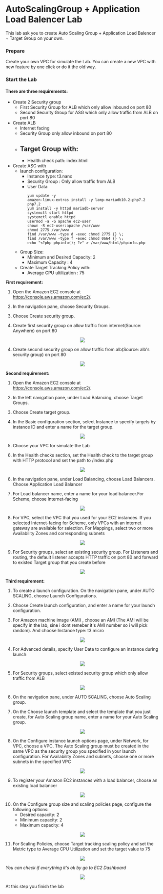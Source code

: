 # AutoScalingGroup + Application Load Balencer Lab
This lab ask you to create Auto Scaling Group + Application Load Balencer + Target Group on your own.

### Prepare
Create your own VPC for simulate the Lab. You can create a new VPC with new feature by one click or do it the old way.

### Start the Lab

#### There are three requirements:

- Create 2 Security group
    - First Security Group for ALB which only allow inbound on port 80
    - Second Security Group for ASG which only allow traffic from ALB on port 80
- Create ALB
    - Internet facing
    - Security Group only allow inbound on port 80
    - Target Group with:
        - 
        -  Health check path: index.html
- Create ASG with
    - launch configuration:
        - Instance type: t3.nano
        - Security Group : Only allow traffic from ALB
        - User Data
            ```
            yum update -y
            amazon-linux-extras install -y lamp-mariadb10.2-php7.2 php7.2
            yum install -y httpd mariadb-server
            systemctl start httpd
            systemctl enable httpd
            usermod -a -G apache ec2-user
            chown -R ec2-user:apache /var/www
            chmod 2775 /var/www
            find /var/www -type d -exec chmod 2775 {} \;
            find /var/www -type f -exec chmod 0664 {} \;
            echo "<?php phpinfo(); ?>" > /var/www/html/phpinfo.php
            ```
    - Group Size:
        - Minimum and Desired Capacity: 2
        - Maximum Capacity : 4
    - Create Target Tracking Policy with:
        - Average CPU ultilization : 75 

<b>First requirement:</b>

1. Open the Amazon EC2 console at https://console.aws.amazon.com/ec2/.

2. In the navigation pane, choose Security Groups.

3. Choose Create security group.

4. Create first security group on allow traffic from internet(Source: Anywhere) on port 80

<p align="center">
  <img src="Images/1.PNG">
</p>

4. Create second security group on allow traffic from alb(Source: alb's security group) on port 80

<p align="center">
  <img src="Images/2.PNG">
</p>

<b>Second requirement:</b>

1. Open the Amazon EC2 console at https://console.aws.amazon.com/ec2/.

2. In the left navigation pane, under Load Balancing, choose Target Groups.

3. Choose Create target group.

4. In the Basic configuration section, select Instance to specify targets by instance ID and enter a name for the target group.

<p align="center">
  <img src="Images/3.PNG">
</p>

5. Choose your VPC for simulate the Lab

6. In the Health checks section, set the Health check to the target group with HTTP protocol and set the path to /index.php

<p align="center">
  <img src="Images/4.PNG">
</p>

6. In the navigation pane, under Load Balancing, choose Load Balancers. Choose Application Load Balancer

7. For Load balancer name, enter a name for your load balancer.For Scheme, choose Internet-facing

<p align="center">
  <img src="Images/5.PNG">
</p>

8. For VPC, select the VPC that you used for your EC2 instances. If you selected Internet-facing for Scheme, only VPCs with an internet gateway are available for selection. For Mappings, select two or more Availability Zones and corresponding subnets

<p align="center">
  <img src="Images/6.PNG">
</p>

9. For Security groups, select an existing security group. For Listeners and routing, the default listener accepts HTTP traffic on port 80 and forward to existed Target group that you create before

<p align="center">
  <img src="Images/7.PNG">
</p>

<b>Third requirement:</b>

1. To create a launch configuration. On the navigation pane, under AUTO SCALING, choose Launch Configurations.

2. Choose Create launch configuration, and enter a name for your launch configuration.

3. For Amazon machine image (AMI) , choose an AMI (The AMI will be specify in the lab, sine i dont remeber it's AMI number so i will pick random). And choose Instance type: t3.micro

<p align="center">
  <img src="Images/8.PNG">
</p>

4. For Advanced details, specify User Data to configure an instance during launch
<p align="center">
  <img src="Images/9.PNG">
</p>

5. For Security groups, select existed security group which only allow traffic from ALB

<p align="center">
  <img src="Images/10.PNG">
</p>

6. On the navigation pane, under AUTO SCALING, choose  Auto Scaling group. 

7. On the Choose launch template and select the template that you just create, for Auto Scaling group name, enter a name for your Auto Scaling group.

<p align="center">
  <img src="Images/11.PNG">
</p>

8. On the Configure instance launch options page, under Network, for VPC, choose a VPC. The Auto Scaling group must be created in the same VPC as the security group you specified in your launch configuration. For Availability Zones and subnets, choose one or more subnets in the specified VPC

<p align="center">
  <img src="Images/12.PNG">
</p>

9. To register your Amazon EC2 instances with a load balancer, choose an existing load balancer 

<p align="center">
  <img src="Images/13.PNG">
</p>

10. On the Configure group size and scaling policies page, configure the following options:
    - Desired capacity: 2 
    - Minimum capacity: 2
    - Maximum capacity: 4

<p align="center">
  <img src="Images/14.PNG">
</p>

11. For Scaling Policies, choose Target tracking scaling policy and set the Metric type to Average CPU Utilization and set the target value to 75

<p align="center">
  <img src="Images/15.PNG">
</p>

*You can check if everything it's ok by go to EC2 Dashboard*

<p align="center">
  <img src="Images/15.PNG">
</p>

At this step you finish the lab